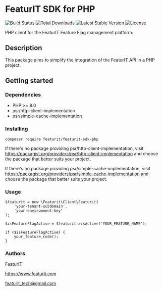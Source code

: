 # FeaturIT SDK for PHP

<p>
<a href="https://travis-ci.org/laravel/framework"><img src="https://travis-ci.org/featurit/featurit-sdk-php.svg" alt="Build Status"></a>
<a href="https://packagist.org/packages/featurit/featurit-sdk-php"><img src="https://img.shields.io/packagist/dt/featurit/featurit-sdk-php" alt="Total Downloads"></a>
<a href="https://packagist.org/packages/featurit/featurit-sdk-php"><img src="https://img.shields.io/packagist/v/featurit/featurit-sdk-php" alt="Latest Stable Version"></a>
<a href="https://packagist.org/packages/featurit/featurit-sdk-php"><img src="https://img.shields.io/packagist/l/featurit/featurit-sdk-php" alt="License"></a>
</p>

PHP client for the FeaturIT Feature Flag management platform.

## Description

This package aims to simplify the integration of the FeaturIT API in a PHP project.

## Getting started

### Dependencies

* PHP >= 8.0
* psr/http-client-implementation
* psr/simple-cache-implementation

### Installing

`composer require featurit/featurit-sdk-php`

If there's no package providing psr/http-client-implementation, 
visit https://packagist.org/providers/psr/http-client-implementation and choose the package
that better suits your project.

If there's no package providing psr/simple-cache-implementation,
visit https://packagist.org/providers/psr/simple-cache-implementation and choose the package
that better suits your project.

### Usage

```
$featurit = new \Featurit\Client\Featurit(
    'your-tenant-subdomain', 
    'your-environment-key'
);

$isFeatureFlagActive = $featurit->isActive('YOUR_FEATURE_NAME');

if ($isFeatureFlagActive) {
    your_feature_code();
}
```

### Authors

FeaturIT

https://www.featurit.com

featurit_tech@gmail.com
